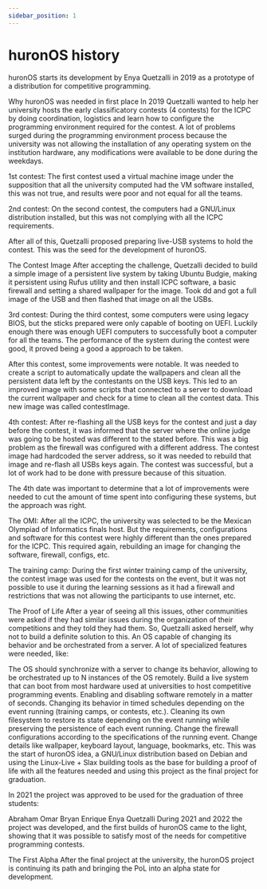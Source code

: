 ```yaml
---
sidebar_position: 1
---
```

# huronOS history
huronOS starts its development by Enya Quetzalli in 2019 as a prototype of a distribution for competitive programming.

Why huronOS was needed in first place
In 2019 Quetzalli wanted to help her university hosts the early classificatory contests (4 contests) for the ICPC by doing coordination, logistics and learn how to configure the programming environment required for the contest. A lot of problems surged during the programming environment process because the university was not allowing the installation of any operating system on the institution hardware, any modifications were available to be done during the weekdays.

1st contest: The first contest used a virtual machine image under the supposition that all the university computed had the VM software installed, this was not true, and results were poor and not equal for all the teams.

2nd contest: On the second contest, the computers had a GNU/Linux distribution installed, but this was not complying with all the ICPC requirements.

After all of this, Quetzalli proposed preparing live-USB systems to hold the contest. This was the seed for the development of huronOS.

The Contest Image
After accepting the challenge, Quetzalli decided to build a simple image of a persistent live system by taking Ubuntu Budgie, making it persistent using Rufus utility and then install ICPC software, a basic firewall and setting a shared wallpaper for the image. Took dd and got a full image of the USB and then flashed that image on all the USBs.

3rd contest: During the third contest, some computers were using legacy BIOS, but the sticks prepared were only capable of booting on UEFI. Luckily enough there was enough UEFI computers to successfully boot a computer for all the teams. The performance of the system during the contest were good, it proved being a good a approach to be taken.

After this contest, some improvements were notable. It was needed to create a script to automatically update the wallpapers and clean all the persistent data left by the contestants on the USB keys. This led to an improved image with some scripts that connected to a server to download the current wallpaper and check for a time to clean all the contest data. This new image was called contestImage.

4th contest: After re-flashing all the USB keys for the contest and just a day before the contest, it was informed that the server where the online judge was going to be hosted was different to the stated before. This was a big problem as the firewall was configured with a different address. The contest image had hardcoded the server address, so it was needed to rebuild that image and re-flash all USBs keys again. The contest was successful, but a lot of work had to be done with pressure because of this situation.

The 4th date was important to determine that a lot of improvements were needed to cut the amount of time spent into configuring these systems, but the approach was right.

The OMI: After all the ICPC, the university was selected to be the Mexican Olympiad of Informatics finals host. But the requirements, configurations and software for this contest were highly different than the ones prepared for the ICPC. This required again, rebuilding an image for changing the software, firewall, configs, etc.

The training camp: During the first winter training camp of the university, the contest image was used for the contests on the event, but it was not possible to use it during the learning sessions as it had a firewall and restrictions that was not allowing the participants to use internet, etc.

The Proof of Life
After a year of seeing all this issues, other communities were asked if they had similar issues during the organization of their competitions and they told they had them. So, Quetzalli asked herself, why not to build a definite solution to this. An OS capable of changing its behavior and be orchestrated from a server. A lot of specialized features were needed, like:

The OS should synchronize with a server to change its behavior, allowing to be orchestrated up to N instances of the OS remotely.
Build a live system that can boot from most hardware used at universities to host competitive programming events.
Enabling and disabling software remotely in a matter of seconds.
Changing its behavior in timed schedules depending on the event running (training camps, or contests, etc.).
Cleaning its own filesystem to restore its state depending on the event running while preserving the persistence of each event running.
Change the firewall configurations according to the specifications of the running event.
Change details like wallpaper, keyboard layout, language, bookmarks, etc.
This was the start of huronOS idea, a GNU/Linux distribution based on Debian and using the Linux-Live + Slax building tools as the base for building a proof of life with all the features needed and using this project as the final project for graduation.

In 2021 the project was approved to be used for the graduation of three students:

Abraham Omar
Bryan Enrique
Enya Quetzalli
During 2021 and 2022 the project was developed, and the first builds of huronOS came to the light, showing that it was possible to satisfy most of the needs for competitive programming contests.

The First Alpha
After the final project at the university, the huronOS project is continuing its path and bringing the PoL into an alpha state for development.